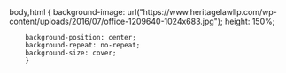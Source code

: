 

<html lang="en" >

<head>
  <meta charset="UTF-8">
  <title>ACME Buliders</title>
  <script src="https://bootstrapcreative.com/wp-bc/wp-content/themes/wp-bootstrap/codepen/bootstrapcreative.js?v=1"></script>
  
  <link rel='stylesheet prefetch' href='https://maxcdn.bootstrapcdn.com/bootstrap/4.0.0-alpha.5/css/bootstrap.min.css'>

  
  
</head>
body,html {
        background-image: url("https://www.heritagelawllp.com/wp-content/uploads/2016/07/office-1209640-1024x683.jpg");
        height: 150%;
            
        background-position: center;
        background-repeat: no-repeat;
        background-size: cover;
        }
<body>

</body>


</html>
